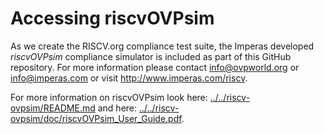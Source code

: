 # Accessing riscvOVPsim

As we create the RISCV.org compliance test suite, the Imperas developed _riscvOVPsim_ compliance simulator is included as part of this GitHub repository. For more information please contact info@ovpworld.org or info@imperas.com or visit http://www.imperas.com/riscv.

For more information on riscvOVPsim look here: [../../riscv-ovpsim/README.md](riscv-ovpsim/README.md) and here: [../../riscv-ovpsim/doc/riscvOVPsim_User_Guide.pdf](riscv-ovpsim/doc/riscvOVPsim_User_Guide.pdf).
